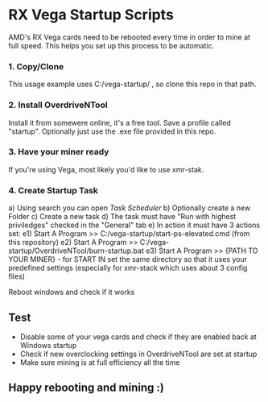 # RX Vega Startup Scripts
AMD's RX Vega cards need to be rebooted every time in order to mine at full speed. This helps you set up this process to be automatic.


### 1. Copy/Clone

  This usage example uses C:/vega-startup/ , so clone this repo in that path.
  
### 2. Install OverdriveNTool

  Install it from somewere online, it's a free tool.
  Save a profile called "startup".
  Optionally just use the .exe file provided in this repo.
  
### 3. Have your miner ready

  If you're using Vega, most likely you'd like to use xmr-stak.

### 4. Create Startup Task

a) Using search you can open *Task Scheduler*
b) Optionally create a new Folder
c) Create a new task
d) The task must have "Run with highest priviledges" checked in the "General" tab
e) In action it must have 3 actions set:
e1) Start A Program >> C:/vega-startup/start-ps-elevated.cmd (from this repository)
e2) Start A Program >> C:/vega-startup/OverdriveNTool/burn-startup.bat
e3) Start A Program >> {PATH TO YOUR MINER} - for START IN set the same directory so that it uses your predefined settings (especially for xmr-stack which uses about 3 config files)

Reboot windows and check if it works

## Test

- Disable some of your vega cards and check if they are enabled back at Windows startup
- Check if new overclocking settings in OverdriveNTool are set at startup
- Make sure mining is at full efficiency all the time

## Happy rebooting and mining :)
